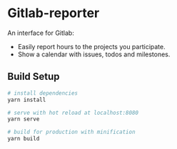 # Gitlab-reporter

An interface for Gitlab:

- Easily report hours to the projects you participate.
- Show a calendar with issues, todos and milestones.

## Build Setup

``` bash
# install dependencies
yarn install

# serve with hot reload at localhost:8080
yarn serve

# build for production with minification
yarn build
```
